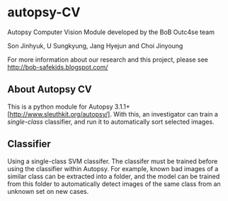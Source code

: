 autopsy-CV
==========

Autopsy Computer Vision Module developed by the BoB Outc4se team

Son Jinhyuk, U Sungkyung, Jang Hyejun and Choi Jinyoung

For more information about our research and this project, please see http://bob-safekids.blogspot.com/

## About Autopsy CV
This is a python module for Autopsy 3.1.1+ [http://www.sleuthkit.org/autopsy/]. With this, an investigator can train a *single-class* classifier, and run it to automatically sort selected images.

## Classifier
Using a single-class SVM classifer. The classifer must be trained before using the classifier within Autopsy. For example, known bad images of a similar class can be extracted into a folder, and the model can be trained from this folder to automatically detect images of the same class from an unknown set on new cases.
